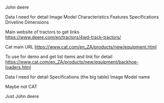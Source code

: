 John deere

Data I need for detail
Image
Model
Characteristics
Features
Specifications
  Driveline
  Dimensions

Main website of tractors to get links
https://www.deere.com/en/tractors/4wd-track-tractors/



Cat main URL
https://www.cat.com/en_ZA/products/new/equipment.html

To use for demo and get list items and link for detail
https://www.cat.com/en_ZA/products/new/equipment/backhoe-loaders.html

Data I need for detail
Specifications (the big table)
Image
Model name

Maybe not CAT

Just John deere

